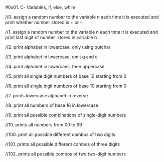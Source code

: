 #0x01. C- Variables, if, else, while

//0. assign a random number to the variable n each time it is executed and print whether number stored is + or -

//1. assign a random number to the variable n each time it is executed and print last digit of number stored in variable n

//2. print alphabet in lowercase, only using putchar

//3. print alphabet in lowercase, omit q and e

//4. print alphabet in lowercaes, then uppercase

//5. print all single digit numbers of base 10 starting from 0

//6. print all single digit numbers of base 10 starting from 0

//7. prints lowercase alphabet in reverse

//8. print all numbers of base 16 in lowercase

//9. print all possible combinations of single-digit numbers

//10. prints all numbers from 00 to 99

//100. print all possible different combos of two digits

//101. prints all possible different combos of three digits

//102. prints all possible combos of two two-digit numbers